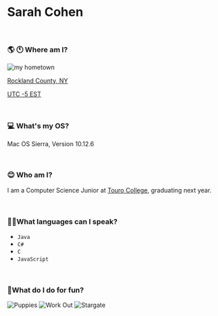 # **Sarah Cohen** 

&nbsp;
&nbsp; 
### :earth_americas: :clock11: Where am I? 
![my hometown](http://rtkenvironmental.com/wp-content/uploads/2013/10/Rockland-County-NY-300x199.jpeg)

[Rockland County, NY](https://www.google.com/maps/place/Rockland+County,+NY/@41.1608641,-74.200911,11z/data=!3m1!4b1!4m5!3m4!1s0x89c2c9caf11a7127:0x1f98163a4a0f684e!8m2!3d41.1489458!4d-73.9830029 "see it on a map") 

[UTC -5	EST](https://www.timeanddate.com/worldclock/usa/new-york "see what time it is!")

&nbsp;  
### :computer: What's my OS?
Mac OS Sierra, Version 10.12.6 
  
&nbsp;
### :blush: Who am I?
I am a Computer Science Junior at [Touro College](https://www.touro.edu/), graduating next year. 

&nbsp;
### 👩‍💻What languages can I speak?
* `Java`
* `C#`
* `C`
* `JavaScript`

&nbsp;
### 💃What do I do for fun?
![Puppies](https://media.giphy.com/media/4cotjA7ncrYyc/giphy.gif) ![Work Out](https://media.giphy.com/media/l3fZY3XjFep9wn9Ty/giphy.gif) ![Stargate](http://www.thescifiworld.net/img/smilies/stargate/ford/vortex04.gif)

